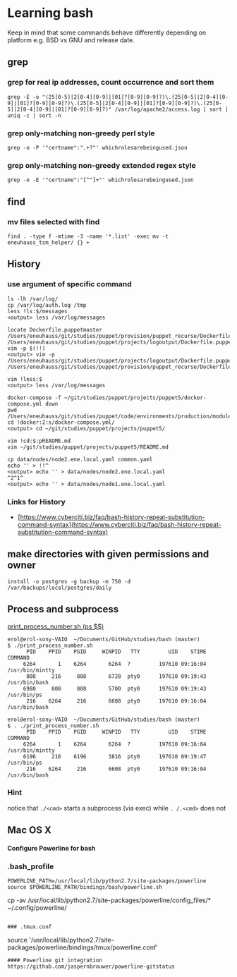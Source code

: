 # Learning bash
Keep in mind that some commands behave differently depending on platform
e.g. BSD vs GNU and release date. 
## grep
### grep for real ip addresses, count occurrence and sort them
```
grep -E -o "(25[0-5]|2[0-4][0-9]|[01]?[0-9][0-9]?)\.(25[0-5]|2[0-4][0-9]|[01]?[0-9][0-9]?)\.(25[0-5]|2[0-4][0-9]|[01]?[0-9][0-9]?)\.(25[0-5]|2[0-4][0-9]|[01]?[0-9][0-9]?)" /var/log/apache2/access.log | sort | uniq -c | sort -n
```

### grep only-matching non-greedy perl style
```
grep -o -P '"certname":".+?"' whichrolesarebeingused.json
```

### grep only-matching non-greedy extended regex style
```
grep -o -E '"certname":"[^"]+"' whichrolesarebeingused.json
```

## find
### mv files selected with find
```
find . -type f -mtime -3 -name '*.list' -exec mv -t eneuhauss_tsm_helper/ {} +
```

## History
### use argument of specific command 
```
ls -lh /var/log/
cp /var/log/auth.log /tmp
less !ls:$/messages
<output> less /var/log/messages

locate Dockerfile.puppetmaster
/Users/eneuhauss/git/studies/puppet/provision/puppet_recurse/Dockerfile.puppetmaster
/Users/eneuhauss/git/studies/puppet/projects/logoutput/Dockerfile.puppetmaster
vim -p $(!!)
<output> vim -p /Users/eneuhauss/git/studies/puppet/projects/logoutput/Dockerfile.puppetmaster /Users/eneuhauss/git/studies/puppet/provision/puppet_recurse/Dockerfile.puppetmaster

vim !less:$
<output> less /var/log/messages

docker-compose -f ~/git/studies/puppet/projects/puppet5/docker-compose.yml down
pwd
/Users/eneuhauss/git/studies/puppet/code/environments/production/modules/motd
cd !docker:2:s/docker-compose.yml/
<output> cd ~/git/studies/puppet/projects/puppet5/

vim !cd:$:pREADME.md
vim ~/git/studies/puppet/projects/puppet5/README.md

cp data/nodes/node2.ene.local.yaml common.yaml
echo '' > !!^ 
<output> echo '' > data/nodes/node2.ene.local.yaml
^2^1^
<output> echo '' > data/nodes/node1.ene.local.yaml

```
### Links for History

  * [https://www.cyberciti.biz/faq/bash-history-repeat-substitution-command-syntax](https://www.cyberciti.biz/faq/bash-history-repeat-substitution-command-syntax)

## make directories with given permissions and owner
```
install -o postgres -g backup -m 750 -d /var/backups/local/postgres/daily
```

## Process and subprocess
[print_process_number.sh (ps $$)](./print_process_number.sh)

```
erol@erol-sony-VAIO  ~/Documents/GitHub/studies/bash (master)
$ ./print_process_number.sh
      PID    PPID    PGID     WINPID   TTY         UID    STIME COMMAND
     6264       1    6264       6264  ?         197610 09:16:04 /usr/bin/mintty
      808     216     808       6728  pty0      197610 09:19:43 /usr/bin/bash
     6980     808     808       5700  pty0      197610 09:19:43 /usr/bin/ps
      216    6264     216       6608  pty0      197610 09:16:04 /usr/bin/bash

erol@erol-sony-VAIO  ~/Documents/GitHub/studies/bash (master)
$ . ./print_process_number.sh
      PID    PPID    PGID     WINPID   TTY         UID    STIME COMMAND
     6264       1    6264       6264  ?         197610 09:16:04 /usr/bin/mintty
     6196     216    6196       3816  pty0      197610 09:19:47 /usr/bin/ps
      216    6264     216       6608  pty0      197610 09:16:04 /usr/bin/bash
```
### Hint
notice that ```./<cmd>``` starts a subprocess (via exec)
while ```. /.<cmd>``` does not

## Mac OS X
#### Configure Powerline for bash
### .bash_profile
```
POWERLINE_PATH=/usr/local/lib/python2.7/site-packages/powerline
source $POWERLINE_PATH/bindings/bash/powerline.sh
```
cp -av /usr/local/lib/python2.7/site-packages/powerline/config_files/* ~/.config/powerline/
```

### .tmux.conf
```
source '/usr/local/lib/python2.7/site-packages/powerline/bindings/tmux/powerline.conf'
```
#### Powerline git integration
https://github.com/jaspernbrouwer/powerline-gitstatus
